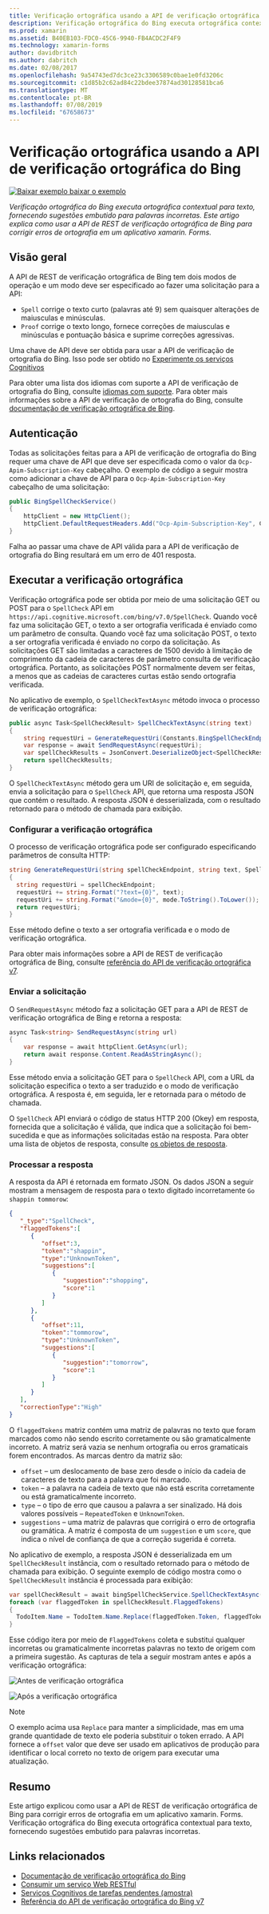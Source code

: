 ```yaml
---
title: Verificação ortográfica usando a API de verificação ortográfica do Bing
description: Verificação ortográfica do Bing executa ortográfica contextual para texto, fornecendo sugestões embutido para palavras incorretas. Este artigo explica como usar a API de REST de verificação ortográfica de Bing para corrigir erros de ortografia em um aplicativo xamarin. Forms.
ms.prod: xamarin
ms.assetid: B40EB103-FDC0-45C6-9940-FB4ACDC2F4F9
ms.technology: xamarin-forms
author: davidbritch
ms.author: dabritch
ms.date: 02/08/2017
ms.openlocfilehash: 9a54743ed7dc3ce23c3306589c0bae1e0fd3206c
ms.sourcegitcommit: c1d85b2c62ad84c22bdee37874ad30128581bca6
ms.translationtype: MT
ms.contentlocale: pt-BR
ms.lasthandoff: 07/08/2019
ms.locfileid: "67658673"
---
```

# <a name="spell-checking-using-the-bing-spell-check-api"></a>Verificação ortográfica usando a API de verificação ortográfica do Bing

[![Baixar exemplo](~/media/shared/download.png) baixar o exemplo](https://developer.xamarin.com/samples/xamarin-forms/WebServices/TodoCognitiveServices/)

_Verificação ortográfica do Bing executa ortográfica contextual para texto, fornecendo sugestões embutido para palavras incorretas. Este artigo explica como usar a API de REST de verificação ortográfica de Bing para corrigir erros de ortografia em um aplicativo xamarin. Forms._

## <a name="overview"></a>Visão geral

A API de REST de verificação ortográfica de Bing tem dois modos de operação e um modo deve ser especificado ao fazer uma solicitação para a API:

- `Spell` corrige o texto curto (palavras até 9) sem quaisquer alterações de maiusculas e minúsculas.
- `Proof` corrige o texto longo, fornece correções de maiusculas e minúsculas e pontuação básica e suprime correções agressivas.

Uma chave de API deve ser obtida para usar a API de verificação de ortografia do Bing. Isso pode ser obtido no [Experimente os serviços Cognitivos](https://azure.microsoft.com/try/cognitive-services/)

Para obter uma lista dos idiomas com suporte a API de verificação de ortografia do Bing, consulte [idiomas com suporte](/azure/cognitive-services/bing-spell-check/bing-spell-check-supported-languages/). Para obter mais informações sobre a API de verificação de ortografia do Bing, consulte [documentação de verificação ortográfica de Bing](/azure/cognitive-services/bing-spell-check/).

## <a name="authentication"></a>Autenticação

Todas as solicitações feitas para a API de verificação de ortografia do Bing requer uma chave de API que deve ser especificada como o valor da `Ocp-Apim-Subscription-Key` cabeçalho. O exemplo de código a seguir mostra como adicionar a chave de API para o `Ocp-Apim-Subscription-Key` cabeçalho de uma solicitação:

```csharp
public BingSpellCheckService()
{
    httpClient = new HttpClient();
    httpClient.DefaultRequestHeaders.Add("Ocp-Apim-Subscription-Key", Constants.BingSpellCheckApiKey);
}
```

Falha ao passar uma chave de API válida para a API de verificação de ortografia do Bing resultará em um erro de 401 resposta.

## <a name="performing-spell-checking"></a>Executar a verificação ortográfica

Verificação ortográfica pode ser obtida por meio de uma solicitação GET ou POST para o `SpellCheck` API em `https://api.cognitive.microsoft.com/bing/v7.0/SpellCheck`. Quando você faz uma solicitação GET, o texto a ser ortografia verificada é enviado como um parâmetro de consulta. Quando você faz uma solicitação POST, o texto a ser ortografia verificada é enviado no corpo da solicitação. As solicitações GET são limitadas a caracteres de 1500 devido à limitação de comprimento da cadeia de caracteres de parâmetro consulta de verificação ortográfica. Portanto, as solicitações POST normalmente devem ser feitas, a menos que as cadeias de caracteres curtas estão sendo ortografia verificada.

No aplicativo de exemplo, o `SpellCheckTextAsync` método invoca o processo de verificação ortográfica:

```csharp
public async Task<SpellCheckResult> SpellCheckTextAsync(string text)
{
    string requestUri = GenerateRequestUri(Constants.BingSpellCheckEndpoint, text, SpellCheckMode.Spell);
    var response = await SendRequestAsync(requestUri);
    var spellCheckResults = JsonConvert.DeserializeObject<SpellCheckResult>(response);
    return spellCheckResults;
}
```

O `SpellCheckTextAsync` método gera um URI de solicitação e, em seguida, envia a solicitação para o `SpellCheck` API, que retorna uma resposta JSON que contém o resultado. A resposta JSON é desserializada, com o resultado retornado para o método de chamada para exibição.

### <a name="configuring-spell-checking"></a>Configurar a verificação ortográfica

O processo de verificação ortográfica pode ser configurado especificando parâmetros de consulta HTTP:

```csharp
string GenerateRequestUri(string spellCheckEndpoint, string text, SpellCheckMode mode)
{
  string requestUri = spellCheckEndpoint;
  requestUri += string.Format("?text={0}", text);                         // text to spell check
  requestUri += string.Format("&mode={0}", mode.ToString().ToLower());    // spellcheck mode - proof or spell
  return requestUri;
}
```

Esse método define o texto a ser ortografia verificada e o modo de verificação ortográfica.

Para obter mais informações sobre a API de REST de verificação ortográfica de Bing, consulte [referência do API de verificação ortográfica v7](/rest/api/cognitiveservices/bing-spell-check-api-v7-reference/).

### <a name="sending-the-request"></a>Enviar a solicitação

O `SendRequestAsync` método faz a solicitação GET para a API de REST de verificação ortográfica de Bing e retorna a resposta:

```csharp
async Task<string> SendRequestAsync(string url)
{
    var response = await httpClient.GetAsync(url);
    return await response.Content.ReadAsStringAsync();
}
```

Esse método envia a solicitação GET para o `SpellCheck` API, com a URL da solicitação especifica o texto a ser traduzido e o modo de verificação ortográfica. A resposta é, em seguida, ler e retornada para o método de chamada.

O `SpellCheck` API enviará o código de status HTTP 200 (Okey) em resposta, fornecida que a solicitação é válida, que indica que a solicitação foi bem-sucedida e que as informações solicitadas estão na resposta. Para obter uma lista de objetos de resposta, consulte [os objetos de resposta](/rest/api/cognitiveservices/bing-spell-check-api-v7-reference#response-objects).

### <a name="processing-the-response"></a>Processar a resposta

A resposta da API é retornada em formato JSON. Os dados JSON a seguir mostram a mensagem de resposta para o texto digitado incorretamente `Go shappin tommorow`:

```json
{  
   "_type":"SpellCheck",
   "flaggedTokens":[  
      {  
         "offset":3,
         "token":"shappin",
         "type":"UnknownToken",
         "suggestions":[  
            {  
               "suggestion":"shopping",
               "score":1
            }
         ]
      },
      {  
         "offset":11,
         "token":"tommorow",
         "type":"UnknownToken",
         "suggestions":[  
            {  
               "suggestion":"tomorrow",
               "score":1
            }
         ]
      }
   ],
   "correctionType":"High"
}
```

O `flaggedTokens` matriz contém uma matriz de palavras no texto que foram marcados como não sendo escrito corretamente ou são gramaticalmente incorreto. A matriz será vazia se nenhum ortografia ou erros gramaticais forem encontrados. As marcas dentro da matriz são:

- `offset` – um deslocamento de base zero desde o início da cadeia de caracteres de texto para a palavra que foi marcado.
- `token` – a palavra na cadeia de texto que não está escrita corretamente ou está gramaticalmente incorreto.
- `type` – o tipo de erro que causou a palavra a ser sinalizado. Há dois valores possíveis – `RepeatedToken` e `UnknownToken`.
- `suggestions` – uma matriz de palavras que corrigirá o erro de ortografia ou gramática. A matriz é composta de um `suggestion` e um `score`, que indica o nível de confiança de que a correção sugerida é correta.

No aplicativo de exemplo, a resposta JSON é desserializada em um `SpellCheckResult` instância, com o resultado retornado para o método de chamada para exibição. O seguinte exemplo de código mostra como o `SpellCheckResult` instância é processada para exibição:

```csharp
var spellCheckResult = await bingSpellCheckService.SpellCheckTextAsync(TodoItem.Name);
foreach (var flaggedToken in spellCheckResult.FlaggedTokens)
{
  TodoItem.Name = TodoItem.Name.Replace(flaggedToken.Token, flaggedToken.Suggestions.FirstOrDefault().Suggestion);
}
```

Esse código itera por meio de `FlaggedTokens` coleta e substitui qualquer incorretas ou gramaticalmente incorretas palavras no texto de origem com a primeira sugestão. As capturas de tela a seguir mostram antes e após a verificação ortográfica:

![](spell-check-images/before-spell-check.png "Antes de verificação ortográfica")

![](spell-check-images/after-spell-check.png "Após a verificação ortográfica")

> [!NOTE]
> O exemplo acima usa `Replace` para manter a simplicidade, mas em uma grande quantidade de texto ele poderia substituir o token errado. A API fornece a `offset` valor que deve ser usado em aplicativos de produção para identificar o local correto no texto de origem para executar uma atualização.

## <a name="summary"></a>Resumo

Este artigo explicou como usar a API de REST de verificação ortográfica de Bing para corrigir erros de ortografia em um aplicativo xamarin. Forms. Verificação ortográfica do Bing executa ortográfica contextual para texto, fornecendo sugestões embutido para palavras incorretas.

## <a name="related-links"></a>Links relacionados

- [Documentação de verificação ortográfica do Bing](/azure/cognitive-services/bing-spell-check/)
- [Consumir um serviço Web RESTful](~/xamarin-forms/data-cloud/web-services/rest.md)
- [Serviços Cognitivos de tarefas pendentes (amostra)](https://developer.xamarin.com/samples/xamarin-forms/WebServices/TodoCognitiveServices/)
- [Referência do API de verificação ortográfica do Bing v7](/rest/api/cognitiveservices/bing-spell-check-api-v7-reference/)
